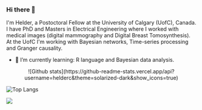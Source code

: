 ### Hi there 👋
I'm Helder, a Postoctoral Fellow at the University of Calgary (UofC), Canada. I have PhD and Masters in Electrical Engineering where I worked with medical images (digital mammography and Digital Breast Tomosynthesis). At the UofC I'm working with Bayesian networks, Time-series processing and Granger causality.

- 🌱 I’m currently learning: R language and Bayesian data analysis.


<!--
**helderc/helderc** is a ✨ _special_ ✨ repository because its `README.md` (this file) appears on your GitHub profile.

Here are some ideas to get you started:

- 🔭 I’m currently working on ...
- 👯 I’m looking to collaborate on ...
- 🤔 I’m looking for help with ...
- 💬 Ask me about ...
- 📫 How to reach me: ...
- 😄 Pronouns: ...
- ⚡ Fun fact: ...
-->

<p align="center">
![Github stats](https://github-readme-stats.vercel.app/api?username=helderc&theme=solarized-dark&show_icons=true)

<br>

![Top Langs](https://github-readme-stats.vercel.app/api/top-langs/?username=helderc&layout=compact)

![](https://komarev.com/ghpvc/?username=helderc&style=for-the-badge)
  
 </p>
